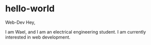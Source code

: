 # hello-world
Web-Dev
Hey,

I am Wael, and I am an electrical engineering student. I am currently interested in web development.
